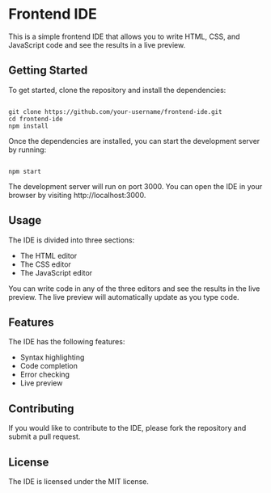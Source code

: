 # Frontend IDE

This is a simple frontend IDE that allows you to write HTML, CSS, and JavaScript code and see the results in a live preview.

## Getting Started

To get started, clone the repository and install the dependencies:

```

git clone https://github.com/your-username/frontend-ide.git
cd frontend-ide
npm install

```

Once the dependencies are installed, you can start the development server by running:

```

npm start

```

The development server will run on port 3000. You can open the IDE in your browser by visiting http://localhost:3000.

## Usage

The IDE is divided into three sections:

- The HTML editor
- The CSS editor
- The JavaScript editor

You can write code in any of the three editors and see the results in the live preview. The live preview will automatically update as you type code.

## Features

The IDE has the following features:

- Syntax highlighting
- Code completion
- Error checking
- Live preview

## Contributing

If you would like to contribute to the IDE, please fork the repository and submit a pull request.

## License

The IDE is licensed under the MIT license.

